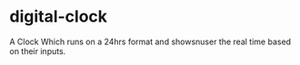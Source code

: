 # digital-clock
A Clock Which runs on a 24hrs format and showsnuser the real time based on their inputs.
